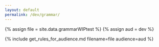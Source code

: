 ```yaml
---
layout: default
permalink: /dev/grammar/
---
```


{% assign file = site.data.grammarWIPtest %}
{% assign aud = dev %}

{% include get_rules_for_audience.md filename=file audience=aud %}
